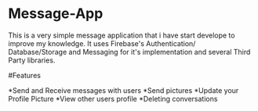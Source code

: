 # Message-App
This is a very simple message application that i have start develope to improve my knowledge.
It uses Firebase's Authentication/ Database/Storage and Messaging for it's implementation and several Third Party libraries.


#Features

*Send and Receive messages with users
*Send pictures
*Update your Profile Picture
*View other users profile
*Deleting conversations
